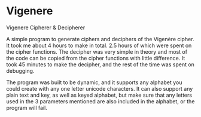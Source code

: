 # Vigenere
Vigenere Cipherer &amp; Decipherer

A simple program to generate ciphers and deciphers of the Vigenère cipher.
It took me about 4 hours to make in total. 2.5 hours of which were spent on the cipher functions. The decipher was
very simple in theory and most of the code can be copied from the cipher functions with little difference.
It took 45 minutes to make the decipher, and the rest of the time was spent on debugging.

The program was built to be dynamic, and it supports any alphabet you could create with any one letter unicode
characters. It can also support any plain text and key, as well as keyed alphabet, but make sure that any letters
used in the 3 parameters mentioned are also included in the alphabet, or the program will fail.
